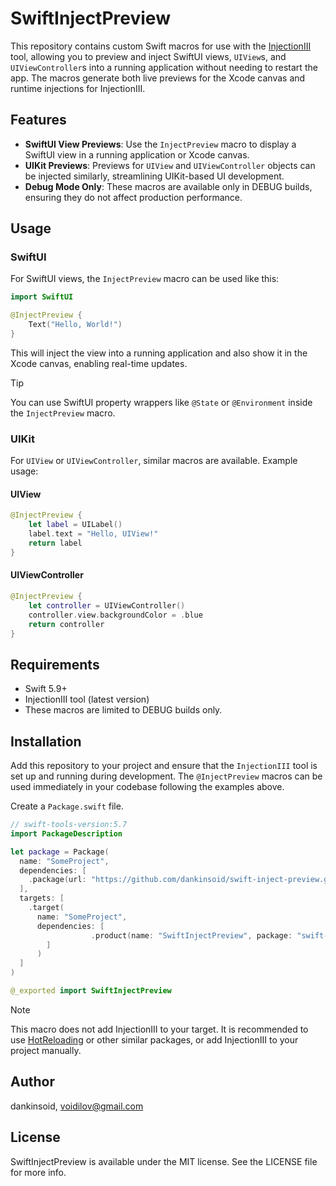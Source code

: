 # SwiftInjectPreview

This repository contains custom Swift macros for use with the [InjectionIII](https://github.com/johnno1962/InjectionIII) tool, allowing you to preview and inject SwiftUI views, `UIView`s, and `UIViewController`s into a running application without needing to restart the app. The macros generate both live previews for the Xcode canvas and runtime injections for InjectionIII.

## Features

- **SwiftUI View Previews**: Use the `InjectPreview` macro to display a SwiftUI view in a running application or Xcode canvas.
- **UIKit Previews**: Previews for `UIView` and `UIViewController` objects can be injected similarly, streamlining UIKit-based UI development.
- **Debug Mode Only**: These macros are available only in DEBUG builds, ensuring they do not affect production performance.

## Usage

### SwiftUI

For SwiftUI views, the `InjectPreview` macro can be used like this:

```swift
import SwiftUI

@InjectPreview {
    Text("Hello, World!")
}
```

This will inject the view into a running application and also show it in the Xcode canvas, enabling real-time updates.

> [!TIP]
> You can use SwiftUI property wrappers like `@State` or `@Environment` inside the `InjectPreview` macro.

### UIKit

For `UIView` or `UIViewController`, similar macros are available. Example usage:

#### UIView

```swift
@InjectPreview {
    let label = UILabel()
    label.text = "Hello, UIView!"
    return label
}
```

#### UIViewController

```swift
@InjectPreview {
    let controller = UIViewController()
    controller.view.backgroundColor = .blue
    return controller
}
```

## Requirements

- Swift 5.9+
- InjectionIII tool (latest version)
- These macros are limited to DEBUG builds only.

## Installation

Add this repository to your project and ensure that the `InjectionIII` tool is set up and running during development. The `@InjectPreview` macros can be used immediately in your codebase following the examples above.

Create a `Package.swift` file.
```swift
// swift-tools-version:5.7
import PackageDescription

let package = Package(
  name: "SomeProject",
  dependencies: [
    .package(url: "https://github.com/dankinsoid/swift-inject-preview.git", from: "1.0.2")
  ],
  targets: [
    .target(
      name: "SomeProject", 
      dependencies: [
				  .product(name: "SwiftInjectPreview", package: "swift-inject-preview"),
        ]
      )
  ]
)
```
```swift
@_exported import SwiftInjectPreview
```

> [!NOTE]
> This macro does not add InjectionIII to your target. It is recommended to use [HotReloading](https://github.com/johnno1962/HotReloading) or other similar packages, or add InjectionIII to your project manually.

## Author

dankinsoid, voidilov@gmail.com

## License

SwiftInjectPreview is available under the MIT license. See the LICENSE file for more info.
